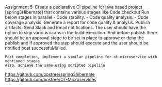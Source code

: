 Assignment 5: 
     Create a declarative CI pipeline for java based project [spring3Hibernate] that contains various stages like
        Code checkout
        Run below stages in parallel
        - Code stability.
        - Code quality analysis.
        - Code coverage analysis.
        Generate a report for code quality & analysis.
        Publish artifacts.
        Send Slack and Email notifications.
     The user should have the option to skip various scans in the build execution. And before publish there should be an approval stage to be set in place to approve or deny the publish and if approved the step should execute and the user should be notified post successful/failed.
        
    Post completion, implement a similar pipeline for ot-microservice with mentioned stages. 
    Also, achieve the same using scripted pipeline

https://github.com/opstree/spring3hibernate
https://github.com/opstree/OT-Microservices